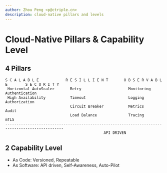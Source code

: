 ```yaml
---
author: Zhou Peng <p@ctriple.cn>
description: cloud-native pillars and levels
---
```

# Cloud-Native Pillars & Capability Level

## 4 Pillars

```text
S C A L A B L E            R E S I L L I E N T       O B S E R V A B L E        S E C U R I T Y
 Horizontal AutoScaler       Retry                     Monitoring                 Authentication
 High Availability           Timeout                   Logging                    Authorization
                             Circuit Breaker           Metrics                    Audit
                             Load Balance              Tracing                    mTLS
------------------------------------------------------------------------------------------------
                                            API DRIVEN
```

## 2 Capability Level

- As Code: Versioned, Repeatable
- As Software: API driven, Self-Awareness, Auto-Pilot

